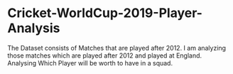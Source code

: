 # Cricket-WorldCup-2019-Player-Analysis
The Dataset consists of Matches that are played after 2012. I am analyzing those matches which are played after 2012 and played at England. Analysing Which Player will be worth to have in a squad.
